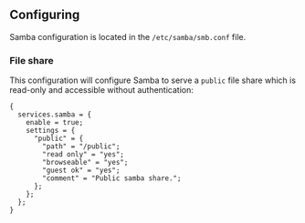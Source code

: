 ## Configuring

Samba configuration is located in the `/etc/samba/smb.conf` file.

### File share

This configuration will configure Samba to serve a `public` file share which is read-only and accessible without authentication:

```programlisting
{
  services.samba = {
    enable = true;
    settings = {
      "public" = {
        "path" = "/public";
        "read only" = "yes";
        "browseable" = "yes";
        "guest ok" = "yes";
        "comment" = "Public samba share.";
      };
    };
  };
}
```
